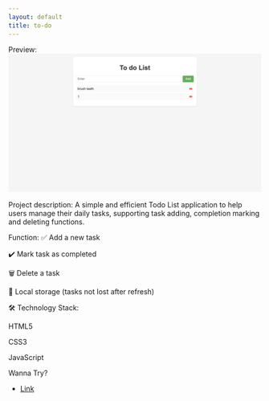 ```yaml
---
layout: default
title: to-do
---
```

 Preview:
![to-do](https://raw.githubusercontent.com/endElder/endElder.github.io/master/assets/img/todo.png)

Project description: A simple and efficient Todo List application to help users manage their daily tasks, supporting task adding, completion marking and deleting functions.

Function:
✅ Add a new task

✔️ Mark task as completed

🗑️ Delete a task

📝 Local storage (tasks not lost after refresh)

🛠️ Technology Stack:

HTML5 

CSS3 

JavaScript

Wanna Try?


- [Link](https://github.com/endElder/to-do
)
